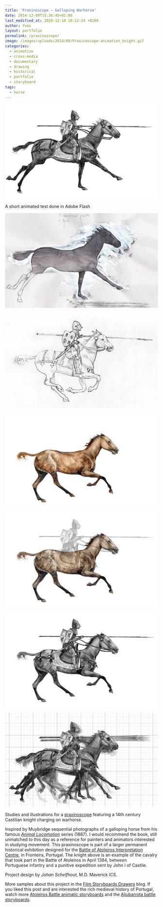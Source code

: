 ```yaml
---
title: 'Praxinoscope — Galloping Warhorse'
date: 2014-12-09T15:36:45+01:00
last_modified_at: 2020-12-10 10:12:24 +0100
author: Yves
layout: portfolio
permalink: /praxinoscope/
image: /images/uploads/2014/09/Praxinoscope-animation_knight.gif
categories:
  - animation
  - cross-media
  - documentary
  - drawing
  - historical
  - portfolio
  - storyboard
tags:
  - horse
---
```


![Praxinoscope animation - Animated castilian knight on galloping warhorse](/images/uploads/2014/09/Praxinoscope-animation_knight.gif)
<figcaption>A short animated test done in Adobe Flash</figcaption>

![Praxinoscope illustration - Galloping horse rough - Ink drawing on paper](/images/uploads/2013/02/Atoleiros_Praxinoscope_illustration-rough.jpg)

![Praxinoscope illustration - Castilian knight - line drawing, sketch on paper](/images/uploads/2013/02/Atoleiros_Praxinoscope_line-drawing.jpg)

![Praxinoscope preparatory illustration - Galloping horse - ink drawing on paper](/images/uploads/2013/02/Atoleiros_Praxinoscope_horse-illustration.jpg)

![Praxinoscope illustration - Castilian knight and galloping horse - animation transparency layers](/images/uploads/2013/02/Atoleiros_Praxinoscope_animation-transparency.jpg)

![Praxinoscope illustration - Castilian knight in armour charging on horse - black and white drawing.](/images/uploads/2013/02/Atoleiros_Praxinoscope_knight-illustration.jpg)

![Praxinoscope illustration - Castilian knight in armour charging on horse - motion study.](/images/uploads/2013/02/Atoleiros_Praxinoscope_motion-study.jpg)

Studies and illustrations for a <a title="Praxinoscope" href="https://en.wikipedia.org/wiki/Praxinoscope" target="_blank" rel="noopener">praxinoscope</a> featuring a 14th century Castilian knight charging on warhorse.

Inspired by Muybridge sequential photographs of a galloping horse from his famous <a title="Muybridge's Complete Human and Animal Locomotion: All 781 Plates from the 1887 Animal Locomotion: New Volume 3 (Reprint of original volumes 9-11) — Amazon" href="http://www.amazon.com/gp/product/048623794X/ref=as_li_tl?ie=UTF8&camp=1789&creative=390957&creativeASIN=048623794X&linkCode=as2&tag=httpfilmstory-20" target="_blank" rel="noopener"><em>Animal Locomotion</em></a> series (1887). I would recommend the book, still unmatched to this day as a reference for painters and animators interested in studying movement. This praxinoscope is part of a larger permanent historical exhibition designed for the <a title="Atoleiros 1884" href="http://j.mp/Atoleiros-1384" target="_blank" rel="noopener">Battle of Atoleiros Interpretation Centre</a>, in Fronteira, Portugal. The knight above is an example of the cavalry that took part in the Battle of Atoleiros in <span style="color: #252525;">April 1384, </span><span style="color: #252525;">between </span>Portuguese<span style="color: #252525;"> infantry and a </span>punitive expedition<span style="color: #252525;"> </span><span style="color: #252525;">sent by </span>John I of Castile.

Project design by _Johan Schelfhout_, M.D. Maverick ICS.


More samples about this project in the [Film Storyboards Drawers](https://film-storyboards.be/atoleiros-battle/ "Film Storyboards Drawers tagged Atoleiros Battle") blog. If you liked this post and are interested the rich medieval history of Portugal, watch more [Atoleiros Battle animatic storyboards](/atoleiros-battle-animatic-storyboards/ "Atoleiros Battle storyboards") and the [Aljubarrota battle storyboards](/aljubarrota-battle/ "Aljubarrota Battle Animatics").
